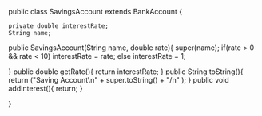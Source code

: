 
public class SavingsAccount extends BankAccount {
	
	private double interestRate;
	String name;
	
public SavingsAccount(String name, double rate){
	super(name);
	if(rate > 0 && rate < 10)
		 interestRate = rate;
	else interestRate = 1;
	
}
public double getRate(){
	return interestRate;
}
public String toString(){
	return ("Saving Account\n" + super.toString() + "/n" );
}
public void addInterest(){
	return;
}

}
